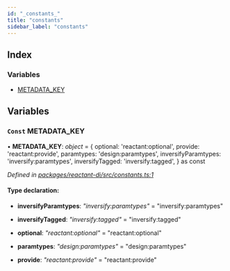 ```yaml
---
id: "_constants_"
title: "constants"
sidebar_label: "constants"
---
```


## Index

### Variables

* [METADATA_KEY](_constants_.md#const-metadata_key)

## Variables

### `Const` METADATA_KEY

• **METADATA_KEY**: *object* = {
  optional: 'reactant:optional',
  provide: 'reactant:provide',
  paramtypes: 'design:paramtypes',
  inversifyParamtypes: 'inversify:paramtypes',
  inversifyTagged: 'inversify:tagged',
} as const

*Defined in [packages/reactant-di/src/constants.ts:1](https://github.com/unadlib/reactant/blob/42b8a69/packages/reactant-di/src/constants.ts#L1)*

#### Type declaration:

* **inversifyParamtypes**: *"inversify:paramtypes"* = "inversify:paramtypes"

* **inversifyTagged**: *"inversify:tagged"* = "inversify:tagged"

* **optional**: *"reactant:optional"* = "reactant:optional"

* **paramtypes**: *"design:paramtypes"* = "design:paramtypes"

* **provide**: *"reactant:provide"* = "reactant:provide"
